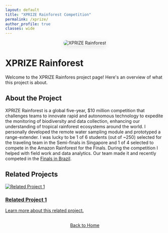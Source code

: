 ```yaml
---
layout: default
title: "XPRIZE Rainforest Competition"
permalink: /xprize/
author_profile: true
classes: wide
---
```


<div style="text-align: center; margin-bottom: 30px;">
  <img src="{{ site.baseurl }}/assets/images/xprize_2.JPG" alt="XPRIZE Rainforest" style="max-width: 100%; height: auto; border-radius: 15px; box-shadow: 0 5px 15px rgba(0, 0, 0, 0.1);">
</div>

# XPRIZE Rainforest

Welcome to the XPRIZE Rainfores project page! Here's an overview of what this project is about.

## About the Project

XPRIZE Rainforest is a global five-year, $10 million competition that challenges teams to innovate rapid and autonomous technology to expedite the monitoring of biodiversity and data collection, enhancing our understanding of tropical rainforest ecosystems around the world. I personally developed the remote water sampling module and prototyped a range-extender. I was lucky to be 1 of 6 students (out of ~250) selected for the traveling team in the Semi-finals in Singapore and 1 of 4 selected to compete in the Amazon Rainforest for the Finals. During the competition I helped with field work and data analytics. Our team made it and recently competed in the [Finals in Brazil](https://www.iit.edu/news/team-led-illinois-tech-professor-returns-amazon-after-competing-xprize-rainforest-finals). 

## Related Projects

<div class="container">
  <div class="row">
    <!-- First Box -->
    <div class="col-md-6">
      <a href="{{ site.baseurl }}/related-project-1/">
        <div class="box">
          <div class="box-image">
            <img src="{{ site.baseurl }}/assets/images/related-project-1-thumbnail.jpg" alt="Related Project 1">
          </div>
          <div class="box-content">
            <h3>Related Project 1</h3>
            <p>Learn more about this related project.</p>
          </div>
        </div>
      </a>
    </div>
    <!-- Add more boxes as needed -->
  </div>
</div>

<div style="text-align: center; margin-top: 30px;">
  <a href="{{ site.baseurl }}/" class="btn btn-home">Back to Home</a>
</div>


